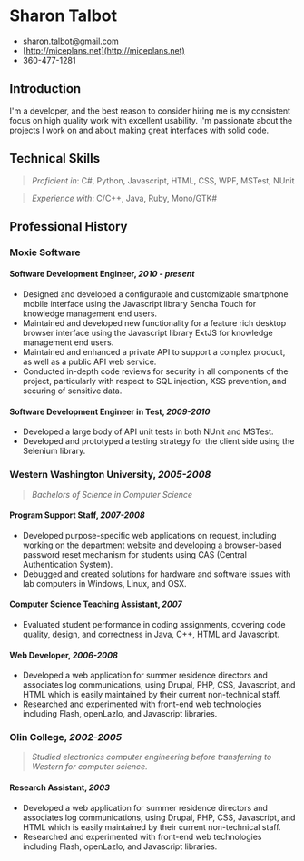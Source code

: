 # Sharon Talbot #
* <sharon.talbot@gmail.com>
* [http://miceplans.net](http://miceplans.net)
* 360-477-1281

## Introduction ##
I'm a developer, and the best reason to consider hiring me is my consistent focus on high quality work with excellent usability.  I'm passionate about the projects I work on and about making great interfaces with solid code.

## Technical Skills ##

 > *Proficient in*: C#, Python, Javascript, HTML, CSS, WPF, MSTest, NUnit
 
 > *Experience with*: C/C++, Java, Ruby, Mono/GTK#

## Professional History 
### Moxie Software
#### Software Development Engineer,  *2010 - present*

* Designed and developed a configurable and customizable smartphone mobile interface using the Javascript library Sencha Touch for knowledge management end users.
* Maintained and developed new functionality for a feature rich desktop browser interface using the Javascript library ExtJS for knowledge management end users.
* Maintained and enhanced a private API to support a complex product, as well as a public API web service.
* Conducted in-depth code reviews for security in all components of the project, particularly with respect to SQL injection, XSS prevention, and securing of sensitive data.

#### Software Development Engineer in Test, *2009-2010*
* Developed a large body of API unit tests in both NUnit and MSTest.
* Developed and prototyped a testing strategy for the client side using the Selenium library.

### Western Washington University,  *2005-2008*

> *Bachelors of Science in Computer Science*

#### Program Support Staff, *2007-2008*
* Developed purpose-specific web applications on request, including working on the department website and developing a browser-based password reset mechanism for students using CAS (Central Authentication System).
* Debugged and created solutions for hardware and software issues with lab computers in Windows, Linux, and OSX.

#### Computer Science Teaching Assistant, *2007*
* Evaluated student performance in coding assignments, covering code quality, design, and correctness in Java, C++, HTML and Javascript.

#### Web Developer, *2006-2008*
* Developed a web application for summer residence directors and associates log communications, using Drupal, PHP, CSS, Javascript, and HTML which is easily maintained by their current non-technical staff.
* Researched and experimented with front-end web technologies including Flash, openLazlo, and Javascript libraries.

### Olin College, *2002-2005*

> *Studied electronics computer engineering before transferring to Western for computer science.*

#### Research Assistant, *2003*
* Developed a web application for summer residence directors and associates log communications, using Drupal, PHP, CSS, Javascript, and HTML which is easily maintained by their current non-technical staff.
* Researched and experimented with front-end web technologies including Flash, openLazlo, and Javascript libraries.

